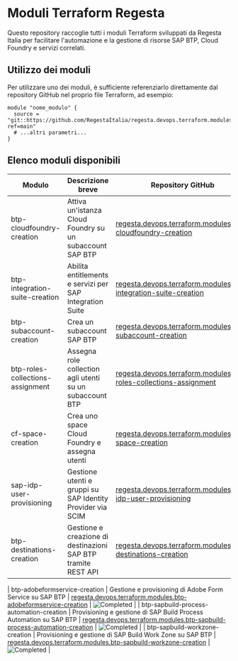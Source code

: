 # Moduli Terraform Regesta

Questo repository raccoglie tutti i moduli Terraform sviluppati da Regesta Italia per facilitare l'automazione e la gestione di risorse SAP BTP, Cloud Foundry e servizi correlati.

## Utilizzo dei moduli

Per utilizzare uno dei moduli, è sufficiente referenziarlo direttamente dal repository GitHub nel proprio file Terraform, ad esempio:

```hcl
module "nome_modulo" {
  source = "git::https://github.com/RegestaItalia/regesta.devops.terraform.modules.nome_modulo.git?ref=main"
  # ...altri parametri...
}
```

## Elenco moduli disponibili

| Modulo                           | Descrizione breve                                              | Repository GitHub                                                                                                 | Stato                                         |
|-----------------------------------|---------------------------------------------------------------|-------------------------------------------------------------------------------------------------------------------|-----------------------------------------------|
| btp-cloudfoundry-creation         | Attiva un'istanza Cloud Foundry su un subaccount SAP BTP      | [regesta.devops.terraform.modules.btp-cloudfoundry-creation](https://github.com/RegestaItalia/regesta.devops.terraform.modules.btp-cloudfoundry-creation) | ![Completed](https://img.shields.io/badge/completed-brightgreen)   |
| btp-integration-suite-creation    | Abilita entitlements e servizi per SAP Integration Suite       | [regesta.devops.terraform.modules.btp-integration-suite-creation](https://github.com/RegestaItalia/regesta.devops.terraform.modules.btp-integration-suite-creation) | ![Completed](https://img.shields.io/badge/completed-brightgreen)   |
| btp-subaccount-creation           | Crea un subaccount SAP BTP                                    | [regesta.devops.terraform.modules.btp-subaccount-creation](https://github.com/RegestaItalia/regesta.devops.terraform.modules.btp-subaccount-creation) | ![Completed](https://img.shields.io/badge/completed-brightgreen)   |
| btp-roles-collections-assignment  | Assegna role collection agli utenti su un subaccount BTP      | [regesta.devops.terraform.modules.btp-roles-collections-assignment](https://github.com/RegestaItalia/regesta.devops.terraform.modules.btp-roles-collections-assignment) | ![Completed](https://img.shields.io/badge/completed-brightgreen)   |
| cf-space-creation                 | Crea uno space Cloud Foundry e assegna utenti                 | [regesta.devops.terraform.modules.cf-space-creation](https://github.com/RegestaItalia/regesta.devops.terraform.modules.cf-space-creation) | ![Completed](https://img.shields.io/badge/completed-brightgreen)   |
| sap-idp-user-provisioning         | Gestione utenti e gruppi su SAP Identity Provider via SCIM    | [regesta.devops.terraform.modules.sap-idp-user-provisioning](https://github.com/RegestaItalia/regesta.devops.terraform.modules.sap-idp-user-provisioning) | ![Completed](https://img.shields.io/badge/completed-brightgreen)   |
| btp-destinations-creation          | Gestione e creazione di destinazioni SAP BTP tramite REST API | [regesta.devops.terraform.modules.btp-destinations-creation](https://github.com/RegestaItalia/regesta.devops.terraform.modules.btp-destinations-creation) | ![Completed](https://img.shields.io/badge/completed-brightgreen)   |

| btp-adobeformservice-creation      | Gestione e provisioning di Adobe Form Service su SAP BTP      | [regesta.devops.terraform.modules.btp-adobeformservice-creation](https://github.com/RegestaItalia/regesta.devops.terraform.modules.btp-adobeformservice-creation) | ![Completed](https://img.shields.io/badge/completed-brightgreen)   |
| btp-sapbuild-process-automation-creation | Provisioning e gestione di SAP Build Process Automation su SAP BTP | [regesta.devops.terraform.modules.btp-sapbuild-process-automation-creation](https://github.com/RegestaItalia/regesta.devops.terraform.modules.btp-sapbuild-process-automation-creation) | ![Completed](https://img.shields.io/badge/completed-brightgreen)   |
| btp-sapbuild-workzone-creation | Provisioning e gestione di SAP Build Work Zone su SAP BTP | [regesta.devops.terraform.modules.btp-sapbuild-workzone-creation](https://github.com/RegestaItalia/regesta.devops.terraform.modules.btp-sapbuild-workzone-creation) | ![Completed](https://img.shields.io/badge/completed-brightgreen)   |
